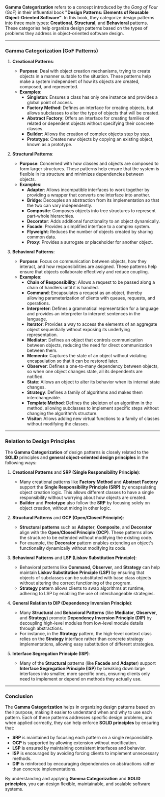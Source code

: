 **Gamma Categorization** refers to a concept introduced by the *Gang of Four* (GoF) in their influential book **"Design Patterns: Elements of Reusable Object-Oriented Software"**. In this book, they categorize design patterns into three main types: **Creational**, **Structural**, and **Behavioral** patterns. These categories help organize design patterns based on the types of problems they address in object-oriented software design.

---

### **Gamma Categorization (GoF Patterns)**

1. **Creational Patterns**:
   - **Purpose**: Deal with object creation mechanisms, trying to create objects in a manner suitable to the situation. These patterns help make a system independent of how its objects are created, composed, and represented.
   - **Examples**:
     - **Singleton**: Ensures a class has only one instance and provides a global point of access.
     - **Factory Method**: Defines an interface for creating objects, but allows subclasses to alter the type of objects that will be created.
     - **Abstract Factory**: Offers an interface for creating families of related or dependent objects without specifying their concrete classes.
     - **Builder**: Allows the creation of complex objects step by step.
     - **Prototype**: Creates new objects by copying an existing object, known as a prototype.

2. **Structural Patterns**:
   - **Purpose**: Concerned with how classes and objects are composed to form larger structures. These patterns help ensure that the system is flexible in its structure and minimizes dependencies between objects.
   - **Examples**:
     - **Adapter**: Allows incompatible interfaces to work together by providing a wrapper that converts one interface into another.
     - **Bridge**: Decouples an abstraction from its implementation so that the two can vary independently.
     - **Composite**: Composes objects into tree structures to represent part-whole hierarchies.
     - **Decorator**: Adds additional functionality to an object dynamically.
     - **Facade**: Provides a simplified interface to a complex system.
     - **Flyweight**: Reduces the number of objects created by sharing common data.
     - **Proxy**: Provides a surrogate or placeholder for another object.

3. **Behavioral Patterns**:
   - **Purpose**: Focus on communication between objects, how they interact, and how responsibilities are assigned. These patterns help ensure that objects collaborate effectively and reduce coupling.
   - **Examples**:
     - **Chain of Responsibility**: Allows a request to be passed along a chain of handlers until it is handled.
     - **Command**: Encapsulates a request as an object, thereby allowing parameterization of clients with queues, requests, and operations.
     - **Interpreter**: Defines a grammatical representation for a language and provides an interpreter to interpret sentences in the language.
     - **Iterator**: Provides a way to access the elements of an aggregate object sequentially without exposing its underlying representation.
     - **Mediator**: Defines an object that controls communication between objects, reducing the need for direct communication between them.
     - **Memento**: Captures the state of an object without violating encapsulation so that it can be restored later.
     - **Observer**: Defines a one-to-many dependency between objects, so when one object changes state, all its dependents are notified.
     - **State**: Allows an object to alter its behavior when its internal state changes.
     - **Strategy**: Defines a family of algorithms and makes them interchangeable.
     - **Template Method**: Defines the skeleton of an algorithm in the method, allowing subclasses to implement specific steps without changing the algorithm’s structure.
     - **Visitor**: Allows adding new virtual functions to a family of classes without modifying the classes.

---

### **Relation to Design Principles**

The **Gamma Categorization** of design patterns is closely related to the **SOLID** principles and **general object-oriented design principles** in the following ways:

1. **Creational Patterns** and **SRP (Single Responsibility Principle)**:
   - Many creational patterns like **Factory Method** and **Abstract Factory** support the **Single Responsibility Principle (SRP)** by encapsulating object creation logic. This allows different classes to have a single responsibility without worrying about how objects are created.
   - **Builder** and **Prototype** also follow the **SRP** by focusing solely on object creation, without mixing in other logic.

2. **Structural Patterns** and **OCP (Open/Closed Principle)**:
   - **Structural patterns** such as **Adapter**, **Composite**, and **Decorator** align with the **Open/Closed Principle (OCP)**. These patterns allow the structure to be extended without modifying the existing code.
   - For example, the **Decorator** pattern enables extending an object's functionality dynamically without modifying its code.

3. **Behavioral Patterns** and **LSP (Liskov Substitution Principle)**:
   - Behavioral patterns like **Command**, **Observer**, and **Strategy** can help maintain **Liskov Substitution Principle (LSP)** by ensuring that objects of subclasses can be substituted with base class objects without altering the correct functioning of the program.
   - **Strategy** pattern allows clients to swap algorithms at runtime, adhering to LSP by enabling the use of interchangeable strategies.

4. **General Relation to DIP (Dependency Inversion Principle)**:
   - Many **Structural** and **Behavioral Patterns** (like **Mediator**, **Observer**, and **Strategy**) promote **Dependency Inversion Principle (DIP)** by decoupling high-level modules from low-level module details through abstractions.
   - For instance, in the **Strategy** pattern, the high-level context class relies on the **Strategy** interface rather than concrete strategy implementations, allowing easy substitution of different strategies.

5. **Interface Segregation Principle (ISP)**:
   - Many of the **Structural** patterns (like **Facade** and **Adapter**) support **Interface Segregation Principle (ISP)** by breaking down large interfaces into smaller, more specific ones, ensuring clients only need to implement or depend on methods they actually use.

---

### **Conclusion**

The **Gamma Categorization** helps in organizing design patterns based on their purpose, making it easier to understand when and why to use each pattern. Each of these patterns addresses specific design problems, and when applied correctly, they can help enforce **SOLID principles** by ensuring that:

- **SRP** is maintained by focusing each pattern on a single responsibility.
- **OCP** is supported by allowing extension without modification.
- **LSP** is ensured by maintaining consistent interfaces and behavior.
- **ISP** is encouraged by avoiding forcing clients to implement unnecessary methods.
- **DIP** is reinforced by encouraging dependencies on abstractions rather than concrete implementations.

By understanding and applying **Gamma Categorization** and **SOLID principles**, you can design flexible, maintainable, and scalable software systems.